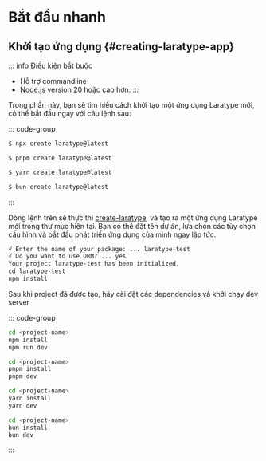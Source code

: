 # Bắt đầu nhanh

## Khởi tạo ứng dụng {#creating-laratype-app}

::: info Điều kiện bắt buộc
- Hỗ trợ commandline
- [Node.js](https://nodejs.org/) version 20 hoặc cao hơn.
:::

Trong phần này, bạn sẽ tìm hiểu cách khởi tạo một ứng dụng Laratype mới, có thể bắt đầu ngay với câu lệnh sau:

::: code-group

```sh [npm]
$ npx create laratype@latest
```

```sh [pnpm]
$ pnpm create laratype@latest
```

```sh [yarn]
$ yarn create laratype@latest
```

```sh [bun]
$ bun create laratype@latest
```

:::

Dòng lệnh trên sẽ thực thi [create-laratype](https://www.npmjs.com/package/create-laratype), và tạo ra một ứng dụng Laratype mới trong thư mục hiện tại. Bạn có thể đặt tên dự án, lựa chọn các tùy chọn cấu hình và bắt đầu phát triển ứng dụng của mình ngay lập tức.

```md
√ Enter the name of your package: ... laratype-test
√ Do you want to use ORM? ... yes
Your project laratype-test has been initialized.
cd laratype-test
npm install

```

Sau khi project đã được tạo, hãy cài đặt các dependencies và khởi chạy dev server

::: code-group

```sh [npm]
cd <project-name>
npm install
npm run dev
```

```sh [pnpm]
cd <project-name>
pnpm install
pnpm dev
```

```sh [yarn]
cd <project-name>
yarn install
yarn dev
```

```sh [bun]
cd <project-name>
bun install
bun dev
```

:::